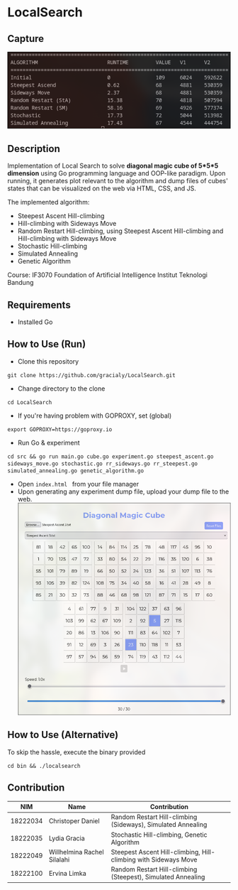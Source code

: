 # LocalSearch

## Capture
![alt text](image.png)

## Description
Implementation of Local Search to solve **diagonal magic cube of 5\*5\*5 dimension** using Go programming language and OOP-like paradigm. Upon running, it generates plot relevant to the algorithm and dump files of cubes' states that can be visualized on the web via HTML, CSS, and JS.

The implemented algorithm:
- Steepest Ascent Hill-climbing
- Hill-climbing with Sideways Move
- Random Restart Hill-climbing, using Steepest Ascent Hill-climbing and Hill-climbing with Sideways Move
- Stochastic Hill-climbing
- Simulated Annealing
- Genetic Algorithm

Course: IF3070 Foundation of Artificial Intelligence
Institut Teknologi Bandung

## Requirements
- Installed Go

## How to Use (Run)
- Clone this repository

```
git clone https://github.com/gracialy/LocalSearch.git
```

- Change directory to the clone

```
cd LocalSearch
```

- If you're having problem with GOPROXY, set (global)

```
export GOPROXY=https://goproxy.io
```

- Run Go & experiment

```
cd src && go run main.go cube.go experiment.go steepest_ascent.go sideways_move.go stochastic.go rr_sideways.go rr_steepest.go simulated_annealing.go genetic_algorithm.go
```

- Open `index.html ` from your file manager
- Upon generating any experiment dump file, upload your dump file to the web.
![alt text](image-1.png)

## How to Use (Alternative)
To skip the hassle, execute the binary provided

```
cd bin && ./localsearch
```

## Contribution
| NIM           | Name                         | Contribution  |
| ------------- | ---------------------------- | ------------- |
| 18222034      | Christoper Daniel            | Random Restart Hill-climbing (Sideways), Simulated Annealing |
| 18222035      | Lydia Gracia                 | Stochastic Hill-climbing, Genetic Algorithm |
| 18222049      | Willhelmina Rachel Silalahi  | Steepest Ascent Hill-climbing, Hill-climbing with Sideways Move |
| 18222100      | Ervina Limka                 | Random Restart Hill-climbing (Steepest), Simulated Annealing |
